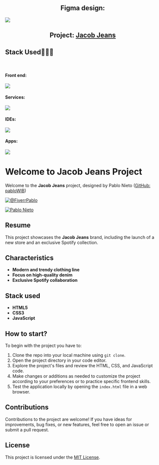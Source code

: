 <h2 align="center">Figma design: <a href="https://www.figma.com/design/SDvnMipMath9VN8JGWw469/jacob-jeans?t=FmXk7ydndceoVhe9-0"></a></h2>

<img src="img/hero.webp">

<h2 align="center">Project: <a href="https://jacob-jeans.vercel.app/">Jacob Jeans</a></h2>

<h2>Stack Used👨🏻‍💻</h2>
<br>
<h4>Front end: </h4>
<img src="https://skillicons.dev/icons?i=html,css"/>

<h4>Services: </h4>
<img src="https://skillicons.dev/icons?i=git,github"/>

<h4>IDEs: </h4>
<img src="https://skillicons.dev/icons?i=vscode"/>

<h4>Apps:</h4>
<img src="https://skillicons.dev/icons?i=figma" />

<h1>Welcome to Jacob Jeans Project</h1>

<p>Welcome to the <strong>Jacob Jeans</strong> project, designed by Pablo Nieto (<a href="https://github.com/pabloWIB" target="_blank">GitHub: pabloWIB</a>)</p>

<a href="https://www.fiverr.com/pablonietop" target="_blank"><img align="center" src="https://img.shields.io/badge/fiverr-1DBF73?style=for-the-badge&logo=fiverr&logoColor=white" alt="@FiverrPablo" /></a>

<a href="https://www.linkedin.com/in/pablo-nieto-perez-39a530292/" target="_blank"><img align="center" src="https://img.shields.io/badge/LinkedIn-0077B5?style=for-the-badge&logo=linkedin&logoColor=white" alt="Pablo Nieto"/></a>

<h2>Resume</h2>

<p>This project showcases the <strong>Jacob Jeans</strong> brand, including the launch of a new store and an exclusive Spotify collection.</p>

<h2>Characteristics</h2>

<ul>
    <li><strong>Modern and trendy clothing line</strong></li>
    <li><strong>Focus on high-quality denim</strong></li>
    <li><strong>Exclusive Spotify collaboration</strong></li>
</ul>

<h2>Stack used</h2>

<ul>
    <li><strong>HTML5</strong></li>
    <li><strong>CSS3</strong></li>
    <li><strong>JavaScript</strong></li>
</ul>

<h2>How to start?</h2>

<p>To begin with the project you have to:</p>

<ol>
    <li>Clone the repo into your local machine using <code>git clone</code>.</li>
    <li>Open the project directory in your code editor.</li>
    <li>Explore the project's files and review the HTML, CSS, and JavaScript code.</li>
    <li>Make changes or additions as needed to customize the project according to your preferences or to practice specific frontend skills.</li>
    <li>Test the application locally by opening the <code>index.html</code> file in a web browser.</li>
</ol>

<h2>Contributions</h2>

<p>Contributions to the project are welcome! If you have ideas for improvements, bug fixes, or new features, feel free to open an issue or submit a pull request.</p>

<h2>License</h2>
<p>This project is licensed under the <a href="LICENSE">MIT License</a>.</p>
